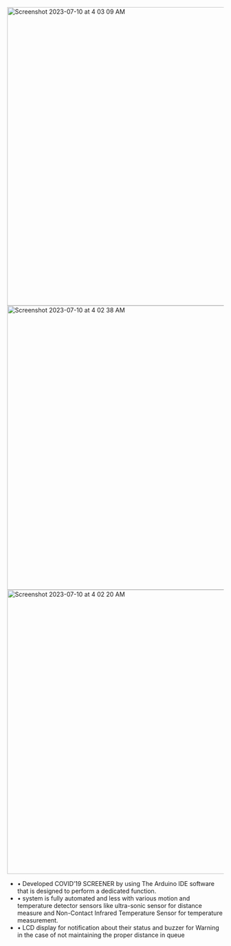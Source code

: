 <img width="692" alt="Screenshot 2023-07-10 at 4 03 09 AM" src="https://github.com/Soniraja17/Covid-Screener/assets/97464721/6b2694b4-5d48-418b-b8d9-0c118355ae3c">
<img width="659" alt="Screenshot 2023-07-10 at 4 02 38 AM" src="https://github.com/Soniraja17/Covid-Screener/assets/97464721/ed1ee53d-8cac-45a8-b7c0-5236336e8cf7">
<img width="659" alt="Screenshot 2023-07-10 at 4 02 20 AM" src="https://github.com/Soniraja17/Covid-Screener/assets/97464721/69be424e-e723-4265-8816-57775e1862d3">

- • Developed COVID’19 SCREENER by using The Arduino IDE software
that is designed to perform a dedicated function.
- • system is fully automated and less with various motion and temperature
detector sensors like ultra-sonic sensor for distance measure and
Non-Contact Infrared Temperature Sensor for temperature
measurement.
- • LCD display for notification about their status and buzzer for Warning in
the case of not maintaining the proper distance in queue
